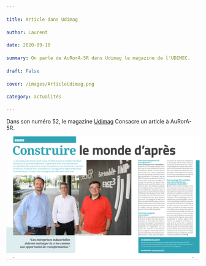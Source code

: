 ```yaml
---

title: Article dans Udimag

author: Laurent

date: 2020-09-10

summary: On parle de AuRorA-5R dans Udimag le magazine de l'UDIMEC.

draft: False

cover: /images/ArticleUdimag.png

category: actualités

---
```


Dans son numéro 52, le magazine [Udimag](https://www.google.com/url?q=https://www.udimec.fr/sites/default/files/udimag_52_planche_bd.pdf&sa=D&source=editors&ust=1612429567759000&usg=AOvVaw2lKZvuVY8_q8oiv-AurGdz) Consacre un article à AuRorA-5R.

![](images/image1.png)

